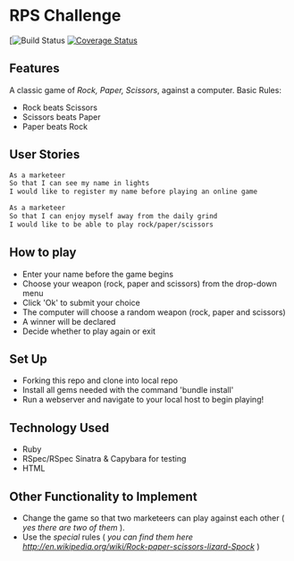 # RPS Challenge
[![Build Status](https://travis-ci.org/tamarlehmann/rps-challenge.svg?branch=master)
[![Coverage Status](https://coveralls.io/repos/github/tamarlehmann/rps-challenge/badge.svg?branch=master)](https://coveralls.io/github/tamarlehmann/rps-challenge?branch=master)

Features
-------
A classic game of _Rock, Paper, Scissors_, against a computer.
Basic Rules:
- Rock beats Scissors
- Scissors beats Paper
- Paper beats Rock

User Stories
----
```sh
As a marketeer
So that I can see my name in lights
I would like to register my name before playing an online game

As a marketeer
So that I can enjoy myself away from the daily grind
I would like to be able to play rock/paper/scissors
```

How to play
----
- Enter your name before the game begins
- Choose your weapon (rock, paper and scissors) from the drop-down menu
- Click 'Ok' to submit your choice
- The computer will choose a random weapon (rock, paper and scissors)
- A winner will be declared
- Decide whether to play again or exit

Set Up
----
* Forking this repo and clone into local repo
* Install all gems needed with the command 'bundle install'
* Run a webserver and navigate to your local host to begin playing!

Technology Used
----
- Ruby
- RSpec/RSpec Sinatra & Capybara for testing
- HTML

Other Functionality to Implement
----
- Change the game so that two marketeers can play against each other ( _yes there are two of them_ ).
- Use the _special_ rules ( _you can find them here http://en.wikipedia.org/wiki/Rock-paper-scissors-lizard-Spock_ )
